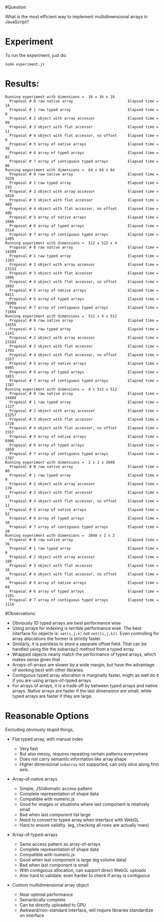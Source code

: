 #Question

What is the most efficient way to implement multidimensional arrays in JavaScript?

# Experiment
To run the experiment, just do:

    node experiment.js

# Results:

    Running experiment with dimensions =  16 x 16 x 16
      Proposal # 0 raw native array                         Elapsed time =   14
      Proposal # 1 raw typed array                          Elapsed time =   8
      Proposal # 2 object with array accessor               Elapsed time =   99
      Proposal # 3 object with flat accessor                Elapsed time =   11
      Proposal # 4 object with flat accessor, no offset     Elapsed time =   9
      Proposal # 5 array of native arrays                   Elapsed time =   30
      Proposal # 6 array of typed arrays                    Elapsed time =   82
      Proposal # 7 array of contiguous typed arrays         Elapsed time =   86
    Running experiment with dimensions =  64 x 64 x 64
      Proposal # 0 raw native array                         Elapsed time =   3559
      Proposal # 1 raw typed array                          Elapsed time =   293
      Proposal # 2 object with array accessor               Elapsed time =   5828
      Proposal # 3 object with flat accessor                Elapsed time =   460
      Proposal # 4 object with flat accessor, no offset     Elapsed time =   406
      Proposal # 5 array of native arrays                   Elapsed time =   1846
      Proposal # 6 array of typed arrays                    Elapsed time =   1514
      Proposal # 7 array of contiguous typed arrays         Elapsed time =   1495
    Running experiment with dimensions =  512 x 512 x 4
      Proposal # 0 raw native array                         Elapsed time =   14289
      Proposal # 1 raw typed array                          Elapsed time =   1183
      Proposal # 2 object with array accessor               Elapsed time =   23133
      Proposal # 3 object with flat accessor                Elapsed time =   1896
      Proposal # 4 object with flat accessor, no offset     Elapsed time =   1692
      Proposal # 5 array of native arrays                   Elapsed time =   9411
      Proposal # 6 array of typed arrays                    Elapsed time =   78900
      Proposal # 7 array of contiguous typed arrays         Elapsed time =   71694
    Running experiment with dimensions =  512 x 4 x 512
      Proposal # 0 raw native array                         Elapsed time =   14555
      Proposal # 1 raw typed array                          Elapsed time =   1141
      Proposal # 2 object with array accessor               Elapsed time =   23183
      Proposal # 3 object with flat accessor                Elapsed time =   1703
      Proposal # 4 object with flat accessor, no offset     Elapsed time =   1557
      Proposal # 5 array of native arrays                   Elapsed time =   6995
      Proposal # 6 array of typed arrays                    Elapsed time =   1851
      Proposal # 7 array of contiguous typed arrays         Elapsed time =   1787
    Running experiment with dimensions =  4 x 512 x 512
      Proposal # 0 raw native array                         Elapsed time =   14489
      Proposal # 1 raw typed array                          Elapsed time =   1137
      Proposal # 2 object with array accessor               Elapsed time =   23257
      Proposal # 3 object with flat accessor                Elapsed time =   1728
      Proposal # 4 object with flat accessor, no offset     Elapsed time =   1557
      Proposal # 5 array of native arrays                   Elapsed time =   6906
      Proposal # 6 array of typed arrays                    Elapsed time =   1850
      Proposal # 7 array of contiguous typed arrays         Elapsed time =   1787
    Running experiment with dimensions =  2 x 2 x 2048
      Proposal # 0 raw native array                         Elapsed time =   86
      Proposal # 1 raw typed array                          Elapsed time =   9
      Proposal # 2 object with array accessor               Elapsed time =   178
      Proposal # 3 object with flat accessor                Elapsed time =   13
      Proposal # 4 object with flat accessor, no offset     Elapsed time =   12
      Proposal # 5 array of native arrays                   Elapsed time =   52
      Proposal # 6 array of typed arrays                    Elapsed time =   10
      Proposal # 7 array of contiguous typed arrays         Elapsed time =   10
    Running experiment with dimensions =  2048 x 2 x 2
      Proposal # 0 raw native array                         Elapsed time =   76
      Proposal # 1 raw typed array                          Elapsed time =   9
      Proposal # 2 object with array accessor               Elapsed time =   188
      Proposal # 3 object with flat accessor                Elapsed time =   16
      Proposal # 4 object with flat accessor, no offset     Elapsed time =   16
      Proposal # 5 array of native arrays                   Elapsed time =   68
      Proposal # 6 array of typed arrays                    Elapsed time =   1181
      Proposal # 7 array of contiguous typed arrays         Elapsed time =   1114

#Observations:

* Obviously 1D typed arrays are best performance wise
* Using arrays for indexing is terrible performance wise.  The best interface for objects is: `set(i,j,k)` not `set([i,j,k])`.  Even controlling for array allocations the former is strictly faster.
* Similarly, it is pointless to store a separate offset field.  That can be handled using the the subarray() method from a typed array.
* Wrapped objects nearly match the performance of typed arrays, which makes sense given that
* Arrays-of-arrays are slower by a wide margin, but have the advantage of working best with other libraries.
* Contiguous typed array allocation is marginally faster, might as well do it if you are using arrays-of-typed arrays
* For arrays of arrays, it is a trade off by between typed arrays and native arrays.  Native arrays are faster if the last dimensions are small, while typed arrays are faster if they are large.


# Reasonable Options

Excluding obviously stupid things,

* Flat typed array, with manual index
    + Very fast
    + But also messy, requires repeating certain patterns everywhere
    + Does not carry semantic information like array shape
    + Higher dimensional `subarray` not supported, can only slice along first axis.

* Array-of-native arrays
    + Simple, JS/idiomatic access pattern
    + Complete representation of shape data
    + Compatible with numeric.js
    + Good for images or situations where last component is relatively small
    + Bad when last component list large
    + Need to convert to typed array when interface with WebGL
    + Hard to ensure validity.  (eg, checking all rows are actually rows)
    
* Array-of-typed-arrays
    + Same access pattern as array-of-arrays
    + Complete representation of shape data
    + Compatible with numeric.js
    + Good when last component is large (eg volume data)
    + Bad when last component is small
    + With contiguous allocation, can support direct WebGL uploads
    + Also hard to validate; even harder to check if array is contiguous

* Custom multidimensional array object
    + Near optimal performance
    + Semantically complete
    + Can be directly uploaded to GPU
    + Awkward/non-standard interface, will require libraries standardize on interface
